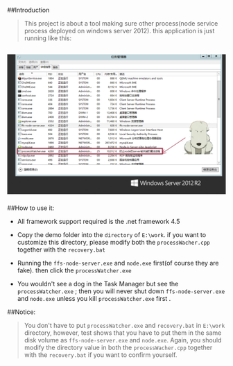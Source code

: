 ##Introduction

>This project is about a tool making sure other process(node service process deployed on windows server 2012). this application is just running like this:


![](https://github.com/Raev0/DAD/blob/master/DAD_02_ProcessWatcher/images/processshow.png)
---
##How to use it:

- All framework support required is the .net framework 4.5

- Copy the demo folder into the `directory` of `E:\work`. if you want to customize this directory, please modify both the `processWacher.cpp` together with the `recovery.bat`
- Running the `ffs-node-server.exe` and `node.exe` first(of course they are fake). then click the `processWatcher.exe` 
- You wouldn't see a dog in the Task Manager but see the `processWatcher.exe` ; then you will never shut down `ffs-node-server.exe` and `node.exe` unless you kill  `processWatcher.exe` first .

##Notice: 

>You don't have to put `processWatcher.exe` and `recovery.bat` in `E:\work` directory, however,  test shows that you have to put them in the same disk volume as `ffs-node-server.exe` and `node.exe`. 
>Again, you should modify the directory value in both the `processWacher.cpp` together with the `recovery.bat` if you want to confirm yourself.
